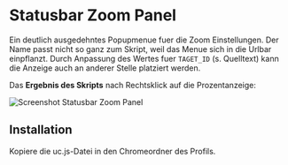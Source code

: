 # Statusbar Zoom Panel
Ein deutlich ausgedehntes Popupmenue fuer die Zoom Einstellungen. Der Name passt nicht so ganz zum Skript, weil 
das Menue sich in die Urlbar einpflanzt. Durch Anpassung des Wertes fuer `TAGET_ID` (s. Quelltext) kann die Anzeige 
auch an anderer Stelle platziert werden.

Das **Ergebnis des Skripts** nach Rechtsklick auf die Prozentanzeige:

![Screenshot Statusbar Zoom Panel](https://github.com/ardiman/userChrome.js/raw/master/statusbarzoompanel/scr_sbarzoompanel.png)

## Installation
Kopiere die uc.js-Datei in den Chromeordner des Profils.

